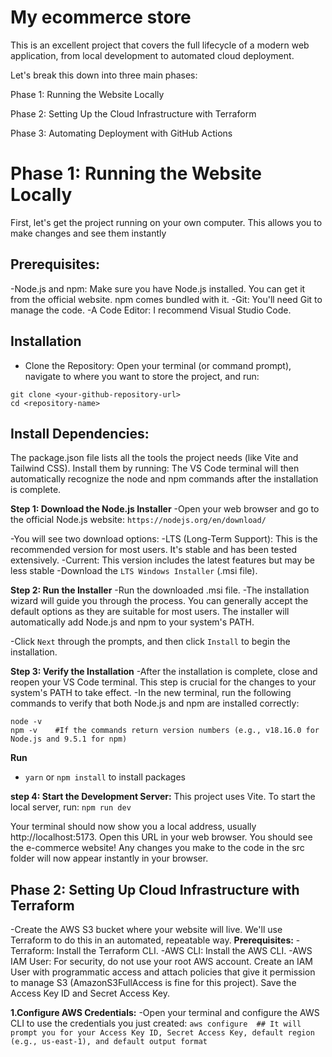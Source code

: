 # My ecommerce store
This is an excellent project that covers the full lifecycle of a modern web application, from local development to automated cloud deployment.

Let's break this down into three main phases:

Phase 1: Running the Website Locally

Phase 2: Setting Up the Cloud Infrastructure with Terraform

Phase 3: Automating Deployment with GitHub Actions

# Phase 1: Running the Website Locally
First, let's get the project running on your own computer. This allows you to make changes and see them instantly
## Prerequisites:

-Node.js and npm: Make sure you have Node.js installed. You can get it from the official website. npm comes bundled with it.
-Git: You'll need Git to manage the code.
-A Code Editor: I recommend Visual Studio Code.

## Installation
- Clone the Repository: Open your terminal (or command prompt), navigate to where you want to store the project, and run:
  
 ```
git clone <your-github-repository-url>
cd <repository-name>
```
## Install Dependencies:
The package.json file lists all the tools the project needs (like Vite and Tailwind CSS). Install them by running:
The VS Code terminal will then automatically recognize the node and npm commands after the installation is complete.

**Step 1: Download the Node.js Installer**
-Open your web browser and go to the official Node.js website: `https://nodejs.org/en/download/`

-You will see two download options:
  -LTS (Long-Term Support): This is the recommended version for most users. It's stable and has been tested extensively.
  -Current: This version includes the latest features but may be less stable
-Download the `LTS Windows Installer` (.msi file).

**Step 2: Run the Installer**
-Run the downloaded .msi file.
-The installation wizard will guide you through the process. You can generally accept the default options as they are suitable for most users. The installer will automatically add Node.js and npm to your system's PATH.

-Click `Next` through the prompts, and then click `Install` to begin the installation.

**Step 3: Verify the Installation**
-After the installation is complete, close and reopen your VS Code terminal. This step is crucial for the changes to your system's PATH to take effect.
-In the new terminal, run the following commands to verify that both Node.js and npm are installed correctly:
```
node -v
npm -v    #If the commands return version numbers (e.g., v18.16.0 for Node.js and 9.5.1 for npm)
```

 **Run**
- `yarn` or `npm install` to install packages
  
**step 4: Start the Development Server:** This project uses Vite. To start the local server, run:
  ```npm run dev```
  
  Your terminal should now show you a local address, usually http://localhost:5173. Open this URL in your web browser. You should see the e-commerce    website! Any changes you make to the code in the src folder will now appear instantly in your browser.
  
## Phase 2: Setting Up Cloud Infrastructure with Terraform
-Create the AWS S3 bucket where your website will live. We'll use Terraform to do this in an automated, repeatable way.
**Prerequisites:**
-Terraform: Install the Terraform CLI.
-AWS CLI: Install the AWS CLI.
-AWS IAM User: For security, do not use your root AWS account. Create an IAM User with programmatic access and attach policies that give it permission to manage S3 (AmazonS3FullAccess is fine for this project). Save the Access Key ID and Secret Access Key.

**1.Configure AWS Credentials:** 
-Open your terminal and configure the AWS CLI to use the credentials you just created:
```aws configure  ## It will prompt you for your Access Key ID, Secret Access Key, default region (e.g., us-east-1), and default output format ```

